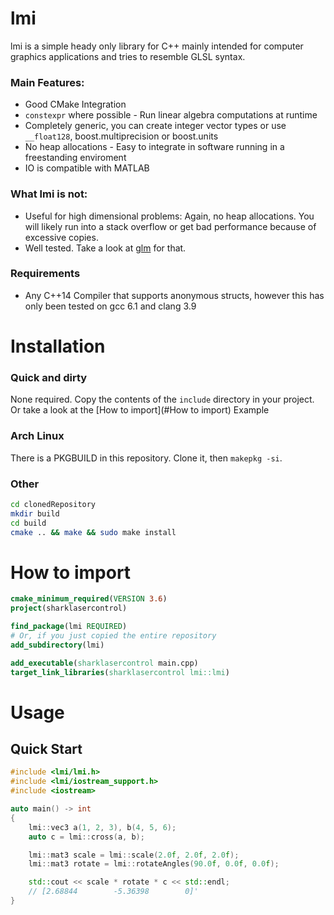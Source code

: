 lmi
===

lmi is a simple heady only library for C++ mainly intended for computer graphics applications and tries to resemble GLSL syntax.
### Main Features:
* Good CMake Integration
* `constexpr` where possible - Run linear algebra computations at runtime
* Completely generic, you can create integer vector types or use `__float128`, boost.multiprecision or boost.units
* No heap allocations - Easy to integrate in software running in a freestanding enviroment
* IO is compatible with MATLAB

### What lmi is not:
* Useful for high dimensional problems: Again, no heap allocations. You will likely run into a stack overflow or get bad performance because of excessive copies.
* Well tested. Take a look at [glm](http://glm.g-truc.net/) for that.

### Requirements
* Any C++14 Compiler that supports anonymous structs, however this has only been tested on gcc 6.1 and clang 3.9

Installation
============
### Quick and dirty
None required. Copy the contents of the `include` directory in your project. Or take a look at the [How to import](#How to import) Example

### Arch Linux
There is a PKGBUILD in this repository. Clone it, then `makepkg -si`.

### Other

```bash
cd clonedRepository
mkdir build
cd build
cmake .. && make && sudo make install
```

How to import
=============
```cmake
cmake_minimum_required(VERSION 3.6)
project(sharklasercontrol)

find_package(lmi REQUIRED)
# Or, if you just copied the entire repository
add_subdirectory(lmi)

add_executable(sharklasercontrol main.cpp)
target_link_libraries(sharklasercontrol lmi::lmi)
```

Usage
=====
Quick Start
-----------
```cpp
#include <lmi/lmi.h>
#include <lmi/iostream_support.h>
#include <iostream>

auto main() -> int
{
	lmi::vec3 a(1, 2, 3), b(4, 5, 6);
	auto c = lmi::cross(a, b);

	lmi::mat3 scale = lmi::scale(2.0f, 2.0f, 2.0f);
	lmi::mat3 rotate = lmi::rotateAngles(90.0f, 0.0f, 0.0f);

	std::cout << scale * rotate * c << std::endl;
	// [2.68844        -5.36398        0]'
}
```